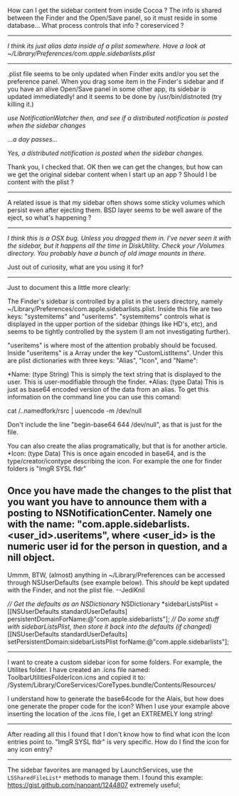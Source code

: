 

How can I get the sidebar content from inside Cocoa ?
The info is shared between the Finder and the Open/Save panel,
so it must reside in some database...
What process controls that info ?  coreserviced ?

----

*I think its just alias data inside of a plist somewhere. Have a look at ~/Library/Preferences/com.apple.sidebarlists.plist*

----

.plist file seems to be only updated when Finder exits and/or you set the preference panel.
When you drag some item in the Finder's sidebar and if you have an alive Open/Save panel
in some other app, its sidebar is updated immediatedly! 
and it seems to be done by /usr/bin/distnoted (try killing it.)

*use NotificationWatcher then, and see if a distributed notification is posted when the sidebar changes*

*...a day passes...*

*Yes, a distributed notification is posted when the sidebar changes.*

Thank you, I checked that.  OK then we can get the changes, but how can we get the original sidebar content
when I start up an app ? Should I be content with the plist ?

----

A related issue is that my sidebar often shows some sticky volumes
which persist even after ejecting them.
BSD layer seems to be well aware of the eject, so what's happening ?

----

*I think this is a OSX bug. Unless you dragged them in. I've never seen it with the sidebar, but it happens all the time in DiskUtility. Check your /Volumes directory. You probably have a bunch of old image mounts in there.*

Just out of curiosity, what are you using it for?

----

Just to document this a little more clearly:

The Finder's sidebar is controlled by a plist in the users directory, namely ~/Library/Preferences/com.apple.sidebarlists.plist. Inside this file are two keys: "systemitems" and "useritems". "systemitems" controls what is displayed in the upper portion of the sidebar (things like HD's, etc), and seems to be tightly controlled by the system (I am not investigating further).

"useritems" is where most of the attention probably should be focused. Inside "useritems" is a Array under the key "CustomListItems". Under this are plist dictionaries with three keys: "Alias", "Icon", and "Name":

*Name: (type String) This is simply the text string that is displayed to the user. This is user-modifiable through the finder.
*Alias: (type Data) This is just as base64 encoded version of the data from an alias. To get this information on the command line you can use this comand:
    
cat <file path>/..namedfork/rsrc | uuencode -m /dev/null

Don't include the line "begin-base64 644 /dev/null", as that is just for the file.

You can also create the alias programatically, but that is for another article.
*Icon: (type Data) This is once again encoded in base64, and is the type/creator/icontype describing the icon. For example the one for finder folders is "ImgR        SYSL        fldr"


Once you have made the changes to the plist that you want you have to announce them with a posting to NSNotificationCenter. Namely one with the name: "com.apple.sidebarlists.<user_id>.useritems", where <user_id> is the numeric user id for the person in question, and a nill object.
----
Ummm, BTW, (almost) anything in     ~/Library/Preferences can be accessed through NSUserDefaults (see example below). This *should* be kept updated with the Finder, and not the plist file. --JediKnil
    
*// Get the defaults as an NSDictionary*
NSDictionary *sidebarListsPlist = [[NSUserDefaults standardUserDefaults] persistentDomainForName:@"com.apple.sidebarlists"];
*// Do some stuff with sidebarListsPlist, then store it back into the defaults (if changed)*
[[NSUserDefaults standardUserDefaults] setPersistentDomain:sidebarListsPlist forName:@"com.apple.sidebarlists"];


----

I want to create a custom sidebar icon for some folders. For example, the Utilites folder.
I have created an .icns file named: ToolbarUtilitiesFolderIcon.icns
and copied it to: /System/Library/CoreServices/CoreTypes.bundle/Contents/Resources/

I understand how to generate the base64code for the Alais, but how does one generate the proper code for the icon?
When I use your example above inserting the location of the .icns file, I get an EXTREMELY long string!

----

After reading all this I found that I don't know how to find what icon the Icon entries point to. "ImgR        SYSL        fldr" is very specific. How do I find the icon for any icon entry?


----

The sidebar favorites are managed by LaunchServices, use the `LSSharedFileList*` methods to manage them. I found this example: https://gist.github.com/nanoant/1244807 extremely useful;
